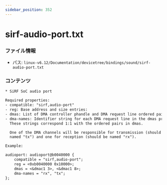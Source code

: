 ```yaml
---
sidebar_position: 352
---
```

# sirf-audio-port.txt

### ファイル情報

- パス: `linux-v6.12/Documentation/devicetree/bindings/sound/sirf-audio-port.txt`

### コンテンツ

```txt
* SiRF SoC audio port

Required properties:
- compatible: "sirf,audio-port"
- reg: Base address and size entries:
- dmas: List of DMA controller phandle and DMA request line ordered pairs.
- dma-names: Identifier string for each DMA request line in the dmas property.
  These strings correspond 1:1 with the ordered pairs in dmas.

  One of the DMA channels will be responsible for transmission (should be
  named "tx") and one for reception (should be named "rx").

Example:

audioport: audioport@b0040000 {
	compatible = "sirf,audio-port";
	reg = <0xb0040000 0x10000>;
	dmas = <&dmac1 3>, <&dmac1 8>;
	dma-names = "rx", "tx";
};

```
